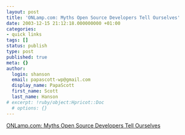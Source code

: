```yaml
---
layout: post
title: 'ONLamp.com: Myths Open Source Developers Tell Ourselves'
date: 2003-12-15 21:12:18.000000000 +01:00
categories:
- quick links
tags: []
status: publish
type: post
published: true
meta: {}
author:
  login: shanson
  email: papascott-wp@gmail.com
  display_name: PapaScott
  first_name: Scott
  last_name: Hanson
# excerpt: !ruby/object:Hpricot::Doc
  # options: {}
---
```

<p><a title="Open Source is not the center of the universe either" href="http://www.onlamp.com/pub/a/onlamp/2003/12/11/myths.html">ONLamp.com: Myths Open Source Developers Tell Ourselves</a></p>
